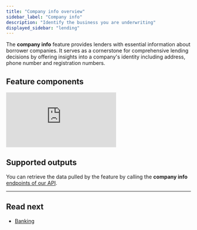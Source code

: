 ```yaml
---
title: "Company info overview"
sidebar_label: "Company info"
description: "Identify the business you are underwriting"
displayed_sidebar: "lending"
---
```


The **company info** feature provides lenders with essential information about borrower companies. It serves as a cornerstone for comprehensive lending decisions by offering insights into a company's identity including address, phone number and registration numbers.

## Feature components

<iframe
  src="https://docs.google.com/spreadsheets/d/e/2PACX-1vQXnkKj3esBrzpD--pKV_tVTfTHxDPpxz8BBFe2SjcNt6kB2-qcTFDxEye3kxHWu91mYRzLoCjYfpHH/pubhtml?gid=303232670&amp;single=true&amp;widget=true&amp;headers=false"
  frameborder="0"
  style={{ top: 0, left: 0, width: "100%", height: "400px" }}
></iframe>

## Supported outputs

You can retrieve the data pulled by the feature by calling the **company info** [endpoints of our API](/lending-api#/).

---
## Read next
- [Banking](/lending/features/banking-overview)